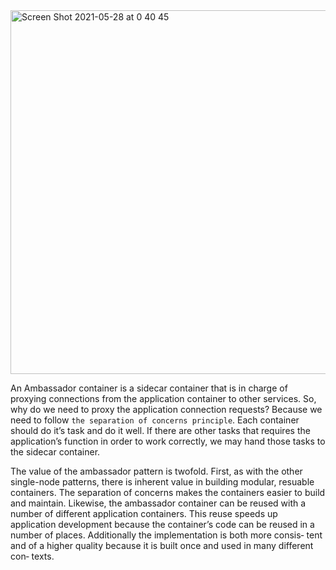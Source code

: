 <img width="582" alt="Screen Shot 2021-05-28 at 0 40 45" src="https://user-images.githubusercontent.com/12546802/119856046-61da1000-bf4d-11eb-8f57-91efd6407377.png">

An Ambassador container is a sidecar container that is in charge of proxying connections from the application container to other services.
So, why do we need to proxy the application connection requests? Because we need to follow `the separation of concerns principle`. Each container should do it’s task and do it well. If there are other tasks that requires the application’s function in order to work correctly, we may hand those tasks to the sidecar container.

The value of the ambassador pattern is twofold. First, as with the other single-node patterns, there is inherent value in building modular, resuable containers. The separation of
concerns makes the containers easier to build and maintain. Likewise, the ambassador container can be reused with a number of different application containers. 
This reuse speeds up application development because the container’s code can be reused in a number of places. Additionally the implementation is both more consis‐ tent and of a higher quality because it is built once and used in many different con‐ texts.
